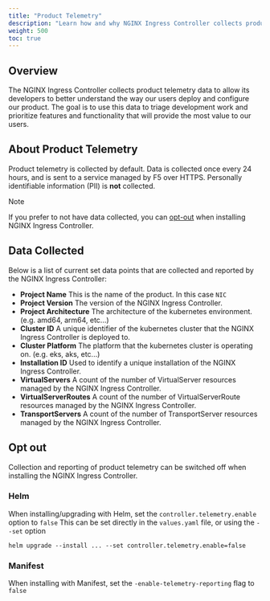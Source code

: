 ```yaml
---
title: "Product Telemetry"
description: "Learn how and why NGINX Ingress Controller collects product telemetry data."
weight: 500
toc: true
---
```


## Overview

The NGINX Ingress Controller collects product telemetry data to allow its developers to better understand the way our users deploy and configure our product.
The goal is to use this data to triage development work and prioritize features and functionality that will provide the most value to our users.

## About Product Telemetry

Product telemetry is collected by default.
Data is collected once every 24 hours, and is sent to a service managed by F5 over HTTPS.
Personally identifiable information (PII) is **not** collected. 

> [!NOTE]  
> If you prefer to not have data collected, you can [opt-out](#opt-out) when installing NGINX Ingress Controller.

## Data Collected

Below is a list of current set data points that are collected and reported by the NGINX Ingress Controller:
- **Project Name** This is the name of the product. In this case `NIC`
- **Project Version** The version of the NGINX Ingress Controller.
- **Project Architecture** The architecture of the kubernetes environment. (e.g. amd64, arm64, etc...)
- **Cluster ID** A unique identifier of the kubernetes cluster that the NGINX Ingress Controller is deployed to.
- **Cluster Platform** The platform that the kubernetes cluster is operating on. (e.g. eks, aks,  etc...)
- **Installation ID** Used to identify a unique installation of the NGINX Ingress Controller.
- **VirtualServers** A count of the number of VirtualServer resources managed by the NGINX Ingress Controller.
- **VirtualServerRoutes** A count of the number of VirtualServerRoute resources managed by the NGINX Ingress Controller.
- **TransportServers** A count of the number of TransportServer resources managed by the NGINX Ingress Controller.

## Opt out

Collection and reporting of product telemetry can be switched off when installing the NGINX Ingress Controller.

### Helm

When installing/upgrading with Helm, set the `controller.telemetry.enable` option to `false`
This can be set directly in the `values.yaml` file, or using the `--set` option

```shell
helm upgrade --install ... --set controller.telemetry.enable=false
```

### Manifest

When installing with Manifest, set the `-enable-telemetry-reporting` flag to `false`